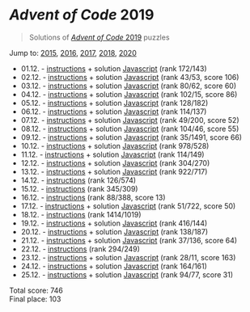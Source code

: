 # *Advent of Code* 2019
> Solutions of [*Advent of Code* 2019](http://adventofcode.com/2019/) puzzles

Jump to: [2015](../2015), [2016](../2016), [2017](../2017), [2018](../2018), [2020](../2020)

* 01.12. - [instructions](http://adventofcode.com/2019/day/1) + solution [Javascript](./01.js) (rank 172/143)
* 02.12. - [instructions](http://adventofcode.com/2019/day/2) + solution [Javascript](./02.js) (rank 43/53, score 106)
* 03.12. - [instructions](http://adventofcode.com/2019/day/3) + solution [Javascript](./03.js) (rank 80/62, score 60)
* 04.12. - [instructions](http://adventofcode.com/2019/day/4) + solution [Javascript](./04.js) (rank 102/15, score 86)
* 05.12. - [instructions](http://adventofcode.com/2019/day/5) + solution [Javascript](./05.js) (rank 128/182)
* 06.12. - [instructions](http://adventofcode.com/2019/day/6) + solution [Javascript](./06.js) (rank 114/137)
* 07.12. - [instructions](http://adventofcode.com/2019/day/7) + solution [Javascript](./07.js) (rank 49/200, score 52)
* 08.12. - [instructions](http://adventofcode.com/2019/day/8) + solution [Javascript](./08.js) (rank 104/46, score 55)
* 09.12. - [instructions](http://adventofcode.com/2019/day/9) + solution [Javascript](./09.js) (rank 35/1491, score 66)
* 10.12. - [instructions](http://adventofcode.com/2019/day/10) + solution [Javascript](./10.js) (rank 978/528)
* 11.12. - [instructions](http://adventofcode.com/2019/day/11) + solution [Javascript](./11.js) (rank 114/149)
* 12.12. - [instructions](http://adventofcode.com/2019/day/12) + solution [Javascript](./12.js) (rank 304/270)
* 13.12. - [instructions](http://adventofcode.com/2019/day/13) + solution [Javascript](./13.js) (rank 922/717)
* 14.12. - [instructions](http://adventofcode.com/2019/day/14) (rank 126/574)
* 15.12. - [instructions](http://adventofcode.com/2019/day/15) (rank 345/309)
* 16.12. - [instructions](http://adventofcode.com/2019/day/16) (rank 88/388, score 13)
* 17.12. - [instructions](http://adventofcode.com/2019/day/17) + solution [Javascript](./17.js) (rank 51/722, score 50)
* 18.12. - [instructions](http://adventofcode.com/2019/day/18) (rank 1414/1019)
* 19.12. - [instructions](http://adventofcode.com/2019/day/19) + solution [Javascript](./19.js) (rank 416/144)
* 20.12. - [instructions](http://adventofcode.com/2019/day/20) + solution [Javascript](./20.js) (rank 138/187)
* 21.12. - [instructions](http://adventofcode.com/2019/day/21) + solution [Javascript](./21.js) (rank 37/136, score 64)
* 22.12. - [instructions](http://adventofcode.com/2019/day/22) (rank 294/249)
* 23.12. - [instructions](http://adventofcode.com/2019/day/23) + solution [Javascript](./23.js) (rank 28/11, score 163)
* 24.12. - [instructions](http://adventofcode.com/2019/day/24) + solution [Javascript](./24.js) (rank 164/161)
* 25.12. - [instructions](http://adventofcode.com/2019/day/25) + solution [Javascript](./25.js) (rank 94/77, score 31)

Total score: 746  
Final place: 103
